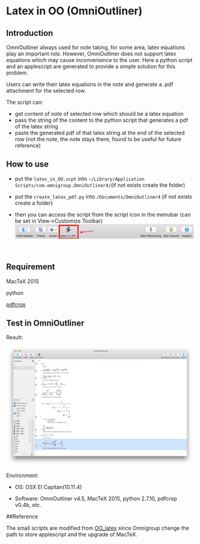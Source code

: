 # Latex in OO (OmniOutliner)

## Introduction

OmniOutliner always used for note taking, for some area, latex equations play an important role. However, OmniOutliner does not support latex equations which may cause inconvenience to the user. Here a python script and an applescript are generated to provide a simple solution for this problem. 

Users can write their latex equations in the note and generate a .pdf attachment for the selected row.

The script can:

- get content of note of selected row which should be a latex equation
- pass the string of the content to the python script that generates a pdf of the latex string
- paste the generated pdf of that latex string at the end of the selected row (not the note, the note stays there, found to be useful for future reference)

## How to use

* put the `latex_in_OO.scpt` into `~/Library/Application Scripts/com.omnigroup.OmniOutliner4/`(if not exists create the folder)

* put the `create_latex_pdf.py` into `/Documents/OmniOutliner4` (if not exists create a folder)

* then you can access the script from the script icon in the menubar (can be set in View->Customize Toolbar)![icon_in_menu_bar](icon_in_menu_bar.png)

  ​

## Requirement

MacTeX 2015

python 

[pdfcrop](http://pdfcrop.sourceforge.net/)

## Test in OmniOutliner

Result:

 ![test_result](test_result.png)

Environment: 

* OS: OSX EI Capitan(10.11.4)


* Software: OmniOutliner v4.5, MacTeX 2015, python 2.7.10, pdfcrop v0.4b, etc.

##Reference

The small scripts are modified from [OO_latex](https://github.com/clausTue/OO_latex) since Omnigroup change the path to store applescript and the upgrade of MacTeX.
